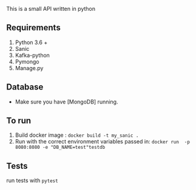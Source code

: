 This is a small API written in python

## Requirements
1. Python 3.6 +
2. Sanic
3. Kafka-python
4. Pymongo
5. Manage.py


## Database
- Make sure you have [MongoDB] running.

## To run
1. Build docker image : `docker build -t my_sanic .`
2. Run with the correct environment variables passed in: `docker run  -p 8080:8080 -e "DB_NAME=test"testdb`
 

## Tests
run tests with `pytest`
